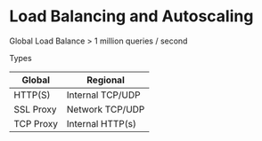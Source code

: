# Load Balancing and Autoscaling

Global Load Balance > 1 million queries / second

Types

| Global    | Regional         |
| --------- | ---------------- |
| HTTP(S)   | Internal TCP/UDP |
| SSL Proxy | Network TCP/UDP  |
| TCP Proxy | Internal HTTP(s) |